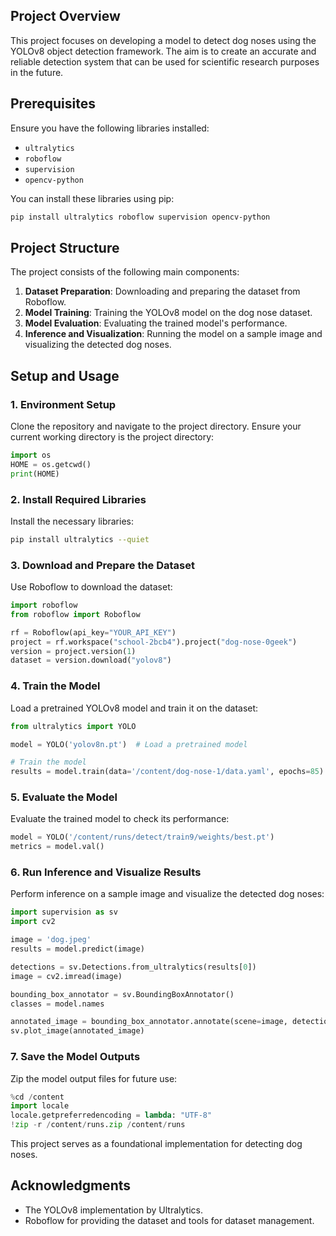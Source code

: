 ## Project Overview

This project focuses on developing a model to detect dog noses using the YOLOv8 object detection framework. The aim is to create an accurate and reliable detection system that can be used for scientific research purposes in the future.

## Prerequisites

Ensure you have the following libraries installed:

- `ultralytics`
- `roboflow`
- `supervision`
- `opencv-python`

You can install these libraries using pip:
```bash
pip install ultralytics roboflow supervision opencv-python
```

## Project Structure

The project consists of the following main components:

1. **Dataset Preparation**: Downloading and preparing the dataset from Roboflow.
2. **Model Training**: Training the YOLOv8 model on the dog nose dataset.
3. **Model Evaluation**: Evaluating the trained model's performance.
4. **Inference and Visualization**: Running the model on a sample image and visualizing the detected dog noses.

## Setup and Usage

### 1. Environment Setup

Clone the repository and navigate to the project directory. Ensure your current working directory is the project directory:
```python
import os
HOME = os.getcwd()
print(HOME)
```

### 2. Install Required Libraries

Install the necessary libraries:
```bash
pip install ultralytics --quiet
```

### 3. Download and Prepare the Dataset

Use Roboflow to download the dataset:
```python
import roboflow
from roboflow import Roboflow

rf = Roboflow(api_key="YOUR_API_KEY")
project = rf.workspace("school-2bcb4").project("dog-nose-0geek")
version = project.version(1)
dataset = version.download("yolov8")
```

### 4. Train the Model

Load a pretrained YOLOv8 model and train it on the dataset:
```python
from ultralytics import YOLO

model = YOLO('yolov8n.pt')  # Load a pretrained model

# Train the model
results = model.train(data='/content/dog-nose-1/data.yaml', epochs=85)
```

### 5. Evaluate the Model

Evaluate the trained model to check its performance:
```python
model = YOLO('/content/runs/detect/train9/weights/best.pt')
metrics = model.val()
```

### 6. Run Inference and Visualize Results

Perform inference on a sample image and visualize the detected dog noses:
```python
import supervision as sv
import cv2

image = 'dog.jpeg'
results = model.predict(image)

detections = sv.Detections.from_ultralytics(results[0])
image = cv2.imread(image)

bounding_box_annotator = sv.BoundingBoxAnnotator()
classes = model.names

annotated_image = bounding_box_annotator.annotate(scene=image, detections=detections)
sv.plot_image(annotated_image)
```

### 7. Save the Model Outputs

Zip the model output files for future use:
```python
%cd /content
import locale
locale.getpreferredencoding = lambda: "UTF-8"
!zip -r /content/runs.zip /content/runs
```

This project serves as a foundational implementation for detecting dog noses. 

## Acknowledgments

- The YOLOv8 implementation by Ultralytics.
- Roboflow for providing the dataset and tools for dataset management.
